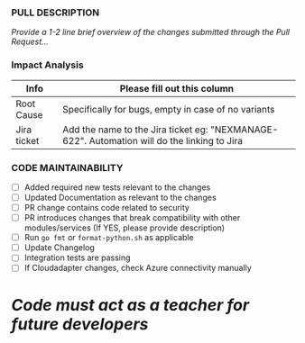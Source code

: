 <!---
  SPDX-FileCopyrightText: Copyright (C) 2017-2024 Intel Corporation
  SPDX-License-Identifier: Apache-2.0

  ------------------------------------------------------

  Author Mandatory (to be filled by PR Author/Submitter)
  ------------------------------------------------------

  - Developer who submits the Pull Request for merge is required to mark the checklist below as applicable for the PR changes submitted.
  - Those checklist items which are not marked are considered as not applicable for the PR change.
-->

### PULL DESCRIPTION

_Provide a 1-2 line brief overview of the changes submitted through the Pull Request..._


### Impact Analysis

| Info | Please fill out this column |
| ------ | ----------- |
| Root Cause | Specifically for bugs, empty in case of no variants |
| Jira ticket | Add the name to the Jira ticket eg: "NEXMANAGE-622". Automation will do the linking to Jira |


### CODE MAINTAINABILITY

- [ ] Added required new tests relevant to the changes
- [ ] Updated Documentation as relevant to the changes
- [ ] PR change contains code related to security
- [ ] PR introduces changes that break compatibility with other modules/services (If YES, please provide description)
- [ ] Run `go fmt` or `format-python.sh` as applicable
- [ ] Update Changelog
- [ ] Integration tests are passing
- [ ] If Cloudadapter changes, check Azure connectivity manually

# _Code must act as a teacher for future developers_
